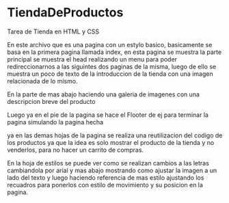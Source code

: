 # TiendaDeProductos
Tarea de Tienda en HTML y CSS

En este archivo que es una pagina con un estylo basico, basicamente se basa en la primera pagina llamada index, en esta pagina se muestra la parte
principal se muestra el head realizando un menu para poder redireccionarnos a las siguintes dos paginas de la misma, luego de ello se muestra un poco de texto
de la introduccion de la tienda con una imagen relacionada de lo mismo.

En la parte de mas abajo haciendo una galeria de imagenes con una descripcion breve del producto

Luego ya en el pie de la pagina se hace el Flooter de ej para terminar la pagina simulando la pagina hecha



ya en las demas hojas de la pagina se realiza una reutilizacion del codigo de los productos ya que la idea es solo mostrar el producto de la tienda
y no venderlos, para no hacer un carrito de compras.


En la hoja de estilos se puede ver como se realizan cambios a las letras cambiandola por arial y mas abajo mostrando como ajustar la imagen a un lado del texto
y luego haciendo referencia de mas estilo ajustando los recuadros para ponerlos con estilo de movimiento y su posicion en la pagina.
